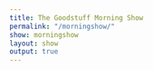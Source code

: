 ```yaml
---
title: The Goodstuff Morning Show
permalink: "/morningshow/"
show: morningshow
layout: show
output: true
---
```

